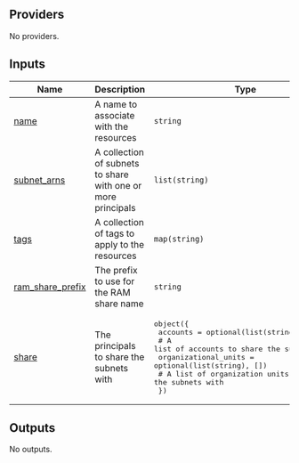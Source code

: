 <!-- BEGIN_TF_DOCS -->
## Providers

No providers.

## Inputs

| Name | Description | Type | Default | Required |
|------|-------------|------|---------|:--------:|
| <a name="input_name"></a> [name](#input\_name) | A name to associate with the resources | `string` | n/a | yes |
| <a name="input_subnet_arns"></a> [subnet\_arns](#input\_subnet\_arns) | A collection of subnets to share with one or more principals | `list(string)` | n/a | yes |
| <a name="input_tags"></a> [tags](#input\_tags) | A collection of tags to apply to the resources | `map(string)` | n/a | yes |
| <a name="input_ram_share_prefix"></a> [ram\_share\_prefix](#input\_ram\_share\_prefix) | The prefix to use for the RAM share name | `string` | `"network-share-"` | no |
| <a name="input_share"></a> [share](#input\_share) | The principals to share the subnets with | <pre>object({<br/>    accounts = optional(list(string), [])<br/>    # A list of accounts to share the subnets with<br/>    organizational_units = optional(list(string), [])<br/>    # A list of organization units to share the subnets with<br/>  })</pre> | `{}` | no |

## Outputs

No outputs.
<!-- END_TF_DOCS -->